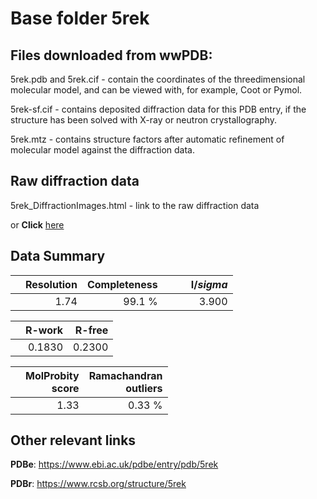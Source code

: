 # Base folder 5rek

## Files downloaded from wwPDB:

5rek.pdb and 5rek.cif - contain the coordinates of the threedimensional molecular model, and can be viewed with, for example, Coot or Pymol.

5rek-sf.cif - contains deposited diffraction data for this PDB entry, if the structure has been solved with X-ray or neutron crystallography.

5rek.mtz - contains structure factors after automatic refinement of molecular model against the diffraction data.

## Raw diffraction data

5rek_DiffractionImages.html - link to the raw diffraction data 

or **Click** [here](https://zenodo.org/record/3730929) 

## Data Summary
|   | Resolution | Completeness| I/$sigma$ |
|---|-------------:|----------------:|--------------:|
|   |1.74|99.1  %|<img width=50/>3.900|

|   | **R-work**| **R-free**   
|---|-------------:|----------------:|           
||0.1830|0.2300|

|   |**MolProbity<br>score**| **Ramachandran<br>outliers** 
|---|-------------:|----------------:|
||1.33|0.33 %|

## Other relevant links 
**PDBe**:  https://www.ebi.ac.uk/pdbe/entry/pdb/5rek
 
**PDBr**: https://www.rcsb.org/structure/5rek 

